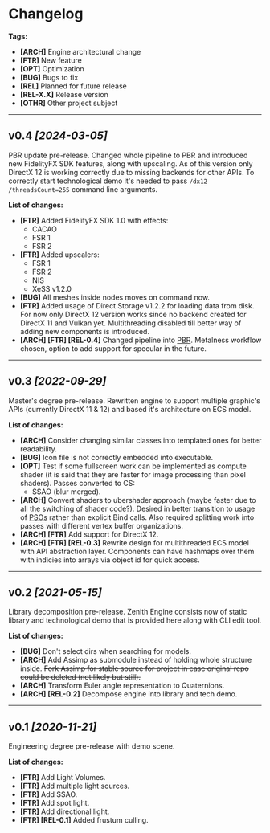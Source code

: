 # Changelog

**Tags:**
- **[ARCH]** Engine architectural change
- **[FTR]** New feature
- **[OPT]** Optimization
- **[BUG]** Bugs to fix
- **[REL]** Planned for future release
- **[REL-X.X]** Release version
- **[OTHR]** Other project subject

---

## v0.4 *[2024-03-05]*

PBR update pre-release. Changed whole pipeline to PBR and introduced new FidelityFX SDK features, along with upscaling.
As of this version only DirectX 12 is working correctly due to missing backends for other APIs.
To correctly start technological demo it's needed to pass `/dx12 /threadsCount=255` command line arguments.

**List of changes:**
- **[FTR]** Added FidelityFX SDK 1.0 with effects:
  - CACAO
  - FSR 1
  - FSR 2
- **[FTR]** Added upscalers:
  - FSR 1
  - FSR 2
  - NIS
  - XeSS v1.2.0
- **[BUG]** All meshes inside nodes moves on command now.
- **[FTR]** Added usage of Direct Storage v1.2.2 for loading data from disk. For now only DirectX 12 version works since no backend created for DirectX 11 and Vulkan yet.
  Multithreading disabled till better way of adding new components is introduced.
- **[ARCH] [FTR] [REL-0.4]** Changed pipeline into [PBR](https://learnopengl.com/PBR/Theory). Metalness workflow chosen, option to add support for specular in the future.

---

## v0.3 *[2022-09-29]*

Master's degree pre-release. Rewritten engine to support multiple graphic's APIs (currently DirectX 11 & 12) and based it's architecture on ECS model.

**List of changes:**
- **[ARCH]** Consider changing similar classes into templated ones for better readability.
- **[BUG]** Icon file is not correctly embedded into executable.
- **[OPT]** Test if some fullscreen work can be implemented as compute shader (it is said that they are faster for image processing than pixel shaders). Passes converted to CS:
  - SSAO (blur merged).
- **[ARCH]** Convert shaders to ubershader approach (maybe faster due to all the switching of shader code?).
  Desired in better transition to usage of [PSOs](https://docs.microsoft.com/en-us/windows/win32/direct3d12/managing-graphics-pipeline-state-in-direct3d-12)
  rather than explicit Bind calls. Also required splitting work into passes with different vertex buffer organizations.
- **[ARCH] [FTR]** Add support for DirectX 12.
- **[ARCH] [FTR] [REL-0.3]** Rewrite design for multithreaded ECS model with API abstraction layer.
  Components can have hashmaps over them with indicies into arrays via object id for quick access.

---

## v0.2 *[2021-05-15]*

Library decomposition pre-release. Zenith Engine consists now of static library and technological demo that is provided here along with CLI edit tool.

**List of changes:**
- **[BUG]** Don't select dirs when searching for models.
- **[ARCH]** Add Assimp as submodule instead of holding whole structure inside.
  ~~Fork Assimp for stable source for project in case original repo could be deleted (not likely but still).~~
- **[ARCH]** Transform Euler angle representation to Quaternions.
- **[ARCH] [REL-0.2]** Decompose engine into library and tech demo.

---

## v0.1 *[2020-11-21]*

Engineering degree pre-release with demo scene.

**List of changes:**
- **[FTR]** Add Light Volumes.
- **[FTR]** Add multiple light sources.
- **[FTR]** Add SSAO.
- **[FTR]** Add spot light.
- **[FTR]** Add directional light.
- **[FTR] [REL-0.1]** Added frustum culling.